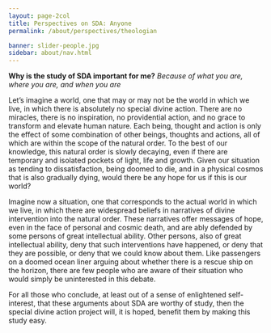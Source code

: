 ```yaml
---
layout: page-2col
title: Perspectives on SDA: Anyone
permalink: /about/perspectives/theologian

banner: slider-people.jpg
sidebar: about/nav.html
---
```

**Why is the study of SDA important for me?**
*Because of what you are, where you are, and when you are*

Let’s imagine a world, one that may or may not be the world in which we live, in which there is absolutely no special divine action. There are no miracles, there is no inspiration, no providential action, and no grace to transform and elevate human nature. Each being, thought and action is only the effect of some combination of other beings, thoughts and actions, all of which are within the scope of the natural order. To the best of our knowledge, this natural order is slowly decaying, even if there are temporary and isolated pockets of light, life and growth. Given our situation as tending to dissatisfaction, being doomed to die, and in a physical cosmos that is also gradually dying, would there be any hope for us if this is our world?

Imagine now a situation, one that corresponds to the actual world in which we live, in which there are widespread beliefs in narratives of divine intervention into the natural order. These narratives offer messages of hope, even in the face of personal and cosmic death, and are ably defended by some persons of great intellectual ability. Other persons, also of great intellectual ability, deny that such interventions have happened, or deny that they are possible, or deny that we could know about them. Like passengers on a doomed ocean liner arguing about whether there is a rescue ship on the horizon, there are few people who are aware of their situation who would simply be uninterested in this debate.

For all those who conclude, at least out of a sense of enlightened self-interest, that these arguments about SDA are worthy of study, then the special divine action project will, it is hoped, benefit them by making this study easy.
